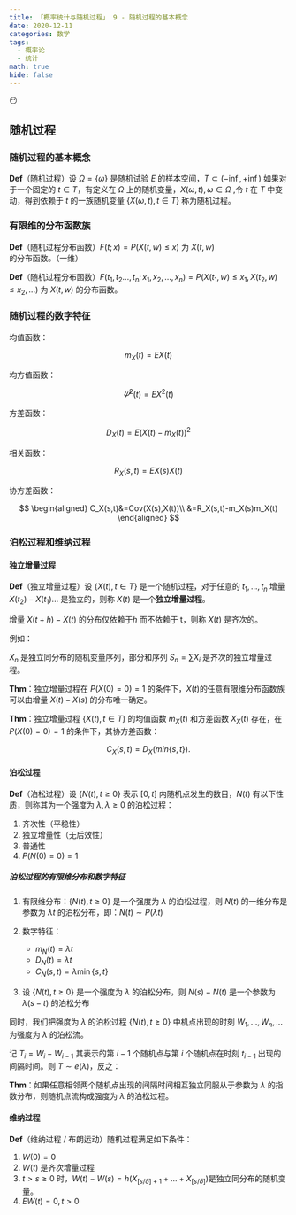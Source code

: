 ```yaml
---
title: 「概率统计与随机过程」 9 - 随机过程的基本概念
date: 2020-12-11
categories: 数学
tags:
  - 概率论
  - 统计
math: true
hide: false
---
```


:no_mouth:

<!-- more -->

## 随机过程

### 随机过程的基本概念

**Def**（随机过程）设 $\Omega=\{\omega\}$ 是随机试验 $E$ 的样本空间，$T\subset (-\inf,+\inf)$ 如果对于一个固定的 $t\in T$，有定义在 $\Omega$ 上的随机变量，$X(\omega,t),\omega\in \Omega$ ,令 $t$ 在 $T$ 中变动，得到依赖于 $t$ 的一族随机变量 $\{X(\omega, t), t\in T\}$ 称为随机过程。

### 有限维的分布函数族

**Def**（随机过程分布函数）$F(t; x)=P(X(t, w)\le x)$ 为 $X(t, w)$ 的分布函数。（一维）

**Def**（随机过程分布函数）$F(t _ 1,t _ 2...,t _ n; x _ 1, x _ 2,...,x _ n)=P(X(t_1, w)\le x _ 1,X(t _ 2, w)\le x _ 2,...)$ 为 $X(t, w)$ 的分布函数。

### 随机过程的数字特征

均值函数：

$$
m_X(t)=EX(t)
$$

均方值函数：

$$
\varPsi^2(t)=EX^2(t)
$$

方差函数：

$$
D_X(t)=E(X(t)-m_X(t))^2
$$

相关函数：

$$
R_X(s,t)=EX(s)X(t)
$$

协方差函数：

$$
\begin{aligned}
C_X(s,t)&=Cov(X(s),X(t))\\
&=R_X(s,t)-m_X(s)m_X(t)
\end{aligned}
$$

### 泊松过程和维纳过程

#### 独立增量过程

**Def**（独立增量过程）设 $\{X(t) ,t\in T\}$ 是一个随机过程，对于任意的 $t_1,...,t_n$ 增量 $X(t_2)-X(t_1) ...$ 是独立的，则称 $X(t)$ 是一个**独立增量过程**。

增量 $X(t+h)-X(t)$ 的分布仅依赖于$h$ 而不依赖于 t，则称 $X(t)$ 是齐次的。

例如：

$X_n$ 是独立同分布的随机变量序列，部分和序列 $S_n=\sum X_i$ 是齐次的独立增量过程。

**Thm**：独立增量过程在 $P(X(0)=0)=1$ 的条件下，$X(t)$的任意有限维分布函数族可以由增量 $X(t)-X(s)$ 的分布唯一确定。

**Thm**：独立增量过程 $\{X(t),t\in T\}$ 的均值函数 $m_X(t)$ 和方差函数 $X_X(t)$ 存在，在 $P(X(0)=0)=1$ 的条件下，其协方差函数：

$$
C_X(s,t)=D_X(min\{s,t\}).
$$

#### 泊松过程

**Def**（泊松过程）设 $\{N(t), t\ge 0\}$ 表示 $[0, t]$ 内随机点发生的数目，$N(t)$ 有以下性质，则称其为一个强度为 $\lambda,\lambda\ge 0$ 的泊松过程：

1. 齐次性（平稳性）
2. 独立增量性（无后效性）
3. 普通性
4. $P(N(0)=0)=1$

##### 泊松过程的有限维分布和数字特征

1. 有限维分布：$\{N(t) ,t\ge 0\}$ 是一个强度为 $\lambda$ 的泊松过程，则 $N(t)$ 的一维分布是参数为 $\lambda t$ 的泊松分布，即：$N(t)\sim P(\lambda t)$

2. 数字特征：
   - $m_N(t)=\lambda t$
   - $D_N(t)=\lambda t$
   - $C_N(s,t)=\lambda \min \{s,t\}$

3. 设 $\{N(t) ,t\ge 0\}$ 是一个强度为 $\lambda$ 的泊松分布，则 $N(s)-N(t)$ 是一个参数为 $\lambda(s-t)$ 的泊松分布

同时，我们把强度为 $\lambda$  的泊松过程 $\{N(t),t\ge 0\}$ 中机点出现的时刻 $W_1,...,W_n,...$ 为强度为 $\lambda$ 的泊松流。

记 $T_i=W_i-W_{i-1}$ 其表示的第 $i-1$ 个随机点与第 $i$ 个随机点在时刻 $t_{i-1}$ 出现的间隔时间。则 $T\sim e(\lambda)$，反之：

**Thm**：如果任意相邻两个随机点出现的间隔时间相互独立同服从于参数为 $\lambda$ 的指数分布，则随机点流构成强度为 $\lambda$ 的泊松过程。

#### 维纳过程

**Def**（维纳过程 / 布朗运动）随机过程满足如下条件：

1. $W(0)=0$
2. $W(t)$ 是齐次增量过程
3. $t>s\ge0$ 时，$W(t)-W(s)=h(X_{[s/\delta]+1}+...+X_{[s/\delta]})$是独立同分布的随机变量。
4. $EW(t)=0,t>0$

